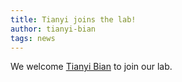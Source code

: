 ```yaml
---
title: Tianyi joins the lab! 
author: tianyi-bian
tags: news
---
```

We welcome [Tianyi Bian](/members/tianyi-bian.html) to join our lab.